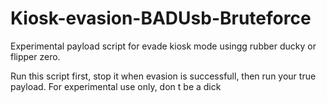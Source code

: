 # Kiosk-evasion-BADUsb-Bruteforce
Experimental payload script for evade kiosk mode usingg rubber ducky or flipper zero.<br>

Run this script first, stop it when evasion is successfull, then run your true payload.
For experimental use only, don t be a dick


